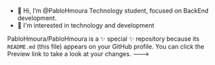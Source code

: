 - 👋 Hi, I’m @PabloHmoura Technology student, focused on BackEnd development.
- 👀 I'm interested in technology and development

PabloHmoura/PabloHmoura is a ✨ special ✨ repository because its `README.md` (this file) appears on your GitHub profile.
You can click the Preview link to take a look at your changes.
--->
